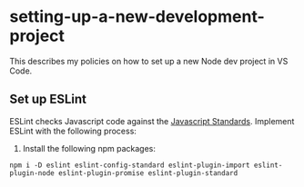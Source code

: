 # setting-up-a-new-development-project

This describes my policies on how to set up a new Node dev project in VS Code.

## Set up ESLint

ESLint checks Javascript code against the [Javascript Standards](https://github.com/standard/standard). Implement ESLint with the following process:

1. Install the following npm packages:

`npm i -D eslint eslint-config-standard eslint-plugin-import eslint-plugin-node eslint-plugin-promise eslint-plugin-standard`



